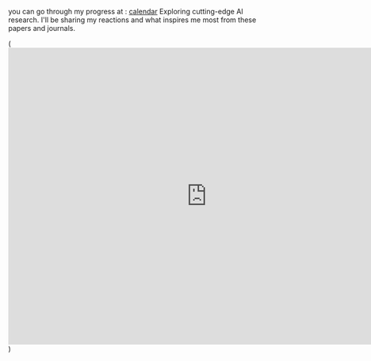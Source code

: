you can go through my progress at : [calendar](https://calendar.google.com/calendar/u/2?cid=YW51bmF5LnNpbmdoMDAyQGdtYWlsLmNvbQ)
Exploring cutting-edge AI research. I'll be sharing my reactions and what inspires me most from these papers and journals.

(<iframe src="https://calendar.google.com/calendar/embed?src=anunay.singh002%40gmail.com&ctz=Asia%2FKolkata" style="border: 0" width="800" height="600" frameborder="0" scrolling="no"></iframe>)
